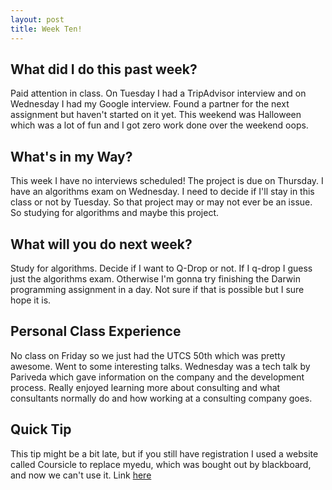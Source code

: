 ```yaml
---
layout: post
title: Week Ten!
---
```


## What did I do this past week?
Paid attention in class. On Tuesday I had a TripAdvisor interview and on Wednesday I had my Google interview. Found a partner for the next assignment but haven't started on it yet. This weekend was Halloween which was a lot of fun and I got zero work done over the weekend oops.

## What's in my Way?
This week I have no interviews scheduled! The project is due on Thursday. I have an algorithms exam on Wednesday. I need to decide if I'll stay in this class or not by Tuesday. So that project may or may not ever be an issue. So studying for algorithms and maybe this project.

## What will you do next week? 
Study for algorithms. Decide if I want to Q-Drop or not. If I q-drop I guess just the algorithms exam. Otherwise I'm gonna try finishing the Darwin programming assignment in a day. Not sure if that is possible but I sure hope it is.

## Personal Class Experience
No class on Friday so we just had the UTCS 50th which was pretty awesome. Went to some interesting talks. Wednesday was a tech talk by Pariveda which gave information on the company and the development process. Really enjoyed learning more about consulting and what consultants normally do and how working at a consulting company goes.

## Quick Tip
This tip might be a bit late, but if you still have registration I used a website called Coursicle to replace myedu, which was bought out by blackboard, and now we can't use it. Link [here](https://www.coursicle.com/)
